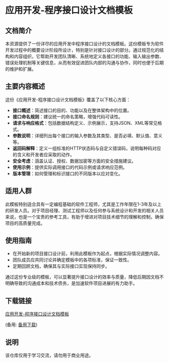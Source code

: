 # 应用开发-程序接口设计文档模板

## 文档简介

本资源提供了一份详尽的应用开发中程序接口设计的文档模板。这份模板专为软件开发过程中的概要设计阶段所设计，特别是针对接口设计的部分。通过规范化的结构和内容组织，它帮助开发团队清晰、系统地定义各接口的功能、输入输出参数、错误处理机制等关键信息，从而有效促进团队内部的沟通与协作，同时也便于后期的维护和扩展。

## 主要内容概述

这份《应用开发-程序接口设计文档模板》覆盖了以下核心方面：
- **接口概述**：简述接口的目的、功能以及在整体架构中的位置。
- **接口命名规则**：建议统一的命名策略，增强代码可读性。
- **请求与响应格式**：包括数据结构定义、示例展示，支持JSON、XML等常见格式。
- **参数说明**：详细列出每个接口的输入参数及其类型、是否必填、默认值、意义等。
- **返回码解释**：定义一组标准的HTTP状态码与自定义错误码，说明每种码对应的含义和开发者应采取的动作。
- **安全考虑**：涵盖认证、授权、数据加密等方面的安全措施建议。
- **使用示例**：提供实际调用接口的代码示例或请求响应范例。
- **版本管理**：如何管理和标识接口的不同版本以应对变化。

## 适用人群

此模板特别适合具有一定编程基础的软件工程师，尤其是工作年限在1-3年及以上的研发人员。对于项目经理、测试工程师以及任何参与系统设计和开发的相关人员来说，也是一个宝贵的参考工具，有助于增进对项目技术细节的理解和控制，确保项目的高质量完成。

## 使用指南

- 在开始新的项目接口设计前，利用此模板作为起点，根据实际情况调整内容。
- 团队成员应共同讨论并确定模板中的各项标准，保证一致性。
- 定期回顾文档，确保其与实际接口实现保持同步。

通过这份专业级的模板，可以显著提升接口设计的效率与质量，降低后期因文档不明确导致的沟通成本和技术债务，是加速软件项目进展的有力助手。

## 下载链接
[应用开发-程序接口设计文档模板](https://pan.quark.cn/s/f08ac7bbd23d) 

(备用: [备用下载](https://pan.baidu.com/s/1NY0FC20t1jN5rum6Ae1vyQ?pwd=1234))

## 说明

该仓库仅用于学习交流，请勿用于商业用途。
